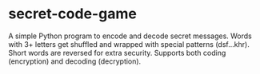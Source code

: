 # secret-code-game
A simple Python program to encode and decode secret messages.  Words with 3+ letters get shuffled and wrapped with special patterns (dsf...khr).  Short words are reversed for extra security.  Supports both coding (encryption) and decoding (decryption).  
